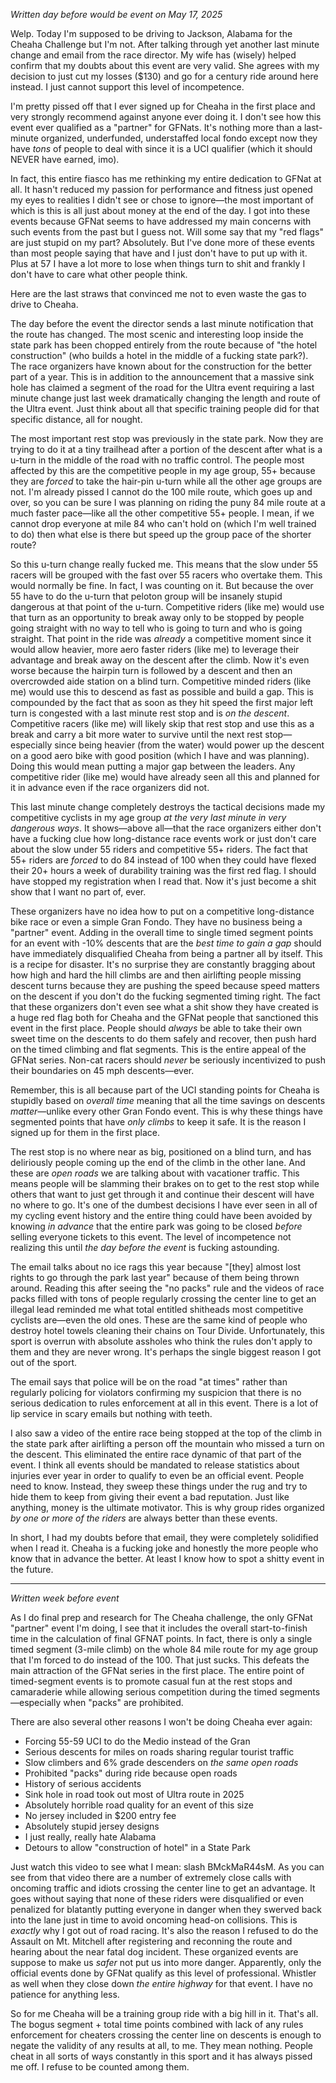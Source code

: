*Written day before would be event on May 17, 2025*

Welp. Today I'm supposed to be driving to Jackson, Alabama for the Cheaha Challenge but I'm not. After talking through yet another last minute change and email from the race director. My wife has (wisely) helped confirm that my doubts about this event are very valid. She agrees with my decision to just cut my losses ($130) and go for a century ride around here instead. I just cannot support this level of incompetence.

I'm pretty pissed off that I ever signed up for Cheaha in the first place and very strongly recommend against anyone ever doing it. I don't see how this event ever qualified as a "partner" for GFNats. It's nothing more than a last-minute organized, underfunded, understaffed local fondo except now they have *tons* of people to deal with since it is a UCI qualifier (which it should NEVER have earned, imo).

In fact, this entire fiasco has me rethinking my entire dedication to GFNat at all. It hasn't reduced my passion for performance and fitness just opened my eyes to realities I didn't see or chose to ignore—the most important of which is this is all just about money at the end of the day. I got into these events because GFNat seems to have addressed my main concerns with such events from the past but I guess not. Will some say that my "red flags" are just stupid on my part? Absolutely. But I've done more of these events than most people saying that have and I just don't have to put up with it. Plus at 57 I have a lot more to lose when things turn to shit and frankly I don't have to care what other people think.

Here are the last straws that convinced me not to even waste the gas to drive to Cheaha.

The day before the event the director sends a last minute notification that the route has changed. The most scenic and interesting loop inside the state park has been chopped entirely from the route because of "the hotel construction" (who builds a hotel in the middle of a fucking state park?). The race organizers have known about for the construction for the better part of a year. This is in addition to the announcement that a massive sink hole has claimed a segment of the road for the Ultra event requiring a last minute change just last week dramatically changing the length and route of the Ultra event. Just think about all that specific training people did for that specific distance, all for nought.

The most important rest stop was previously in the state park. Now they are trying to do it at a tiny trailhead after a portion of the descent after what is a u-turn in the middle of the road with no traffic control. The people most affected by this are the competitive people in my age group, 55+ because they are *forced* to take the hair-pin u-turn while all the other age groups are not. I'm already pissed I cannot do the 100 mile route, which goes up and over, so you can be sure I was planning on riding the puny 84 mile route at a much faster pace—like all the other competitive 55+ people. I mean, if we cannot drop everyone at mile 84 who can't hold on (which I'm well trained to do) then what else is there but speed up the group pace of the shorter route?

So this u-turn change really fucked me. This means that the slow under 55 racers will be grouped with the fast over 55 racers who overtake them. This would normally be fine. In fact, I was counting on it. But because the over 55 have to do the u-turn that peloton group will be insanely stupid dangerous at that point of the u-turn. Competitive riders (like me) would use that turn as an opportunity to break away only to be stopped by people going straight with no way to tell who is going to turn and who is going straight. That point in the ride was *already* a competitive moment since it would allow heavier, more aero faster riders (like me) to leverage their advantage and break away on the descent after the climb. Now it's even worse because the hairpin turn is followed by a descent and then an overcrowded aide station on a blind turn. Competitive minded riders (like me) would use this to descend as fast as possible and build a gap. This is compounded by the fact that as soon as they hit speed the first major left turn is congested with a last minute rest stop and is *on the descent*. Competitive racers (like me) will likely skip that rest stop and use this as a break and carry a bit more water to survive until the next rest stop—especially since being heavier (from the water) would power up the descent on a good aero bike with good position (which I have and was planning). Doing this would mean putting a major gap between the leaders. Any competitive rider (like me) would have already seen all this and planned for it in advance even if the race organizers did not.

This last minute change completely destroys the tactical decisions made my competitive cyclists in my age group *at the very last minute in very dangerous ways*. It shows—above all—that the race organizers either don't have a fucking clue how long-distance race events work or just don't care about the slow under 55 riders and competitive 55+ riders. The fact that 55+ riders are *forced* to do 84 instead of 100 when they could have flexed their 20+ hours a week of durability training was the first red flag. I should have stopped my registration when I read that. Now it's just become a shit show that I want no part of, ever.

These organizers have no idea how to put on a competitive long-distance bike race or even a simple Gran Fondo. They have no business being a "partner" event. Adding in the overall time to single timed segment points for an event with -10% descents that are the *best time to gain a gap* should have immediately disqualified Cheaha from being a partner all by itself. This is a recipe for disaster. It's no surprise they are constantly bragging about how high and hard the hill climbs are and then airlifting people missing descent turns because they are pushing the speed because speed matters on the descent if you don't do the fucking segmented timing right. The fact that these organizers don't even see what a shit show they have created is a huge red flag both for Cheaha and the GFNat people that sanctioned this event in the first place. People should *always* be able to take their own sweet time on the descents to do them safely and recover, then push hard on the timed climbing and flat segments. This is the entire appeal of the GFNat series. Non-cat racers should *never* be seriously incentivized to push their boundaries on 45 mph descents—ever. 

Remember, this is all because part of the UCI standing points for Cheaha is stupidly based on *overall time* meaning that all the time savings on descents *matter*—unlike every other Gran Fondo event. This is why these things have segmented points that have *only climbs* to keep it safe. It is the reason I signed up for them in the first place.

The rest stop is no where near as big, positioned on a blind turn, and has deliriously people coming up the end of the climb in the other lane. And these are *open roads* we are talking about with vacationer traffic. This means people will be slamming their brakes on to get to the rest stop while others that want to just get through it and continue their descent will have no where to go. It's one of the dumbest decisions I have ever seen in all of my cycling event history and the entire thing could have been avoided by knowing *in advance* that the entire park was going to be closed *before* selling everyone tickets to this event. The level of incompetence not realizing this until *the day before the event* is fucking astounding. 

The email talks about no ice rags this year because "\[they\] almost lost rights to go through the park last year" because of them being thrown around. Reading this after seeing the "no packs" rule and the videos of race packs filled with tons of people regularly crossing the center line to get an illegal lead reminded me what total entitled shitheads most competitive cyclists are—even the old ones. These are the same kind of people who destroy hotel towels cleaning their chains on Tour Divide. Unfortunately, this sport is overrun with absolute assholes who think the rules don't apply to them and they are never wrong. It's perhaps the single biggest reason I got out of the sport.

The email says that police will be on the road "at times" rather than regularly policing for violators confirming my suspicion that there is no serious dedication to rules enforcement at all in this event. There is a lot of lip service in scary emails but nothing with teeth.

I also saw a video of the entire race being stopped at the top of the climb in the state park after airlifting a person off the mountain who missed a turn on the descent. This eliminated the entire race dynamic of that part of the event. I think all events should be mandated to release statistics about injuries ever year in order to qualify to even be an official event. People need to know. Instead, they sweep these things under the rug and try to hide them to keep from giving their event a bad reputation. Just like anything, money is the ultimate motivator. This is why group rides organized *by one or more of the riders* are always better than these events.

In short, I had my doubts before that email, they were completely solidified when I read it. Cheaha is a fucking joke and honestly the more people who know that in advance the better. At least I know how to spot a shitty event in the future.

----
*Written week before event*

As I do final prep and research for The Cheaha challenge, the only GFNat "partner" event I'm doing, I see that it includes the overall start-to-finish time in the calculation of final GFNAT points. In fact, there is only a single timed segment (3-mile climb) on the whole 84 mile route for my age group that I'm forced to do instead of the 100. That just sucks. This defeats the main attraction of the GFNat series in the first place. The entire point of timed-segment events is to promote casual fun at the rest stops and camaraderie while allowing serious competition during the timed segments—especially when "packs" are prohibited.  
  
There are also several other reasons I won't be doing Cheaha ever again:  
  
- Forcing 55-59 UCI to do the Medio instead of the Gran  
- Serious descents for miles on roads sharing regular tourist traffic  
- Slow climbers and 6% grade descenders on *the same open roads*  
- Prohibited "packs" during ride because open roads  
- History of serious accidents  
- Sink hole in road took out most of Ultra route in 2025  
- Absolutely horrible road quality for an event of this size  
- No jersey included in $200 entry fee  
- Absolutely stupid jersey designs  
- I just really, really hate Alabama  
- Detours to allow "construction of hotel" in a State Park  
  
Just watch this video to see what I mean: slash BMckMaR44sM. As you can see from that video there are a number of extremely close calls with oncoming traffic and idiots crossing the center line to get an advantage. It goes without saying that none of these riders were disqualified or even penalized for blatantly putting everyone in danger when they swerved back into the lane just in time to avoid oncoming head-on collisions. This is *exactly* why I got out of road racing. It's also the reason I refused to do the Assault on Mt. Mitchell after registering and reconning the route and hearing about the near fatal dog incident. These organized events are suppose to make us *safer* not put us into more danger. Apparently, only the official events done by GFNat qualify as this level of professional. Whistler as well when they close down *the entire highway* for that event. I have no patience for anything less.  
  
So for me Cheaha will be a training group ride with a big hill in it. That's all. The bogus segment + total time points combined with lack of any rules enforcement for cheaters crossing the center line on descents is enough to negate the validity of any results at all, to me. They mean nothing. People cheat in all sorts of ways constantly in this sport and it has always pissed me off. I refuse to be counted among them.